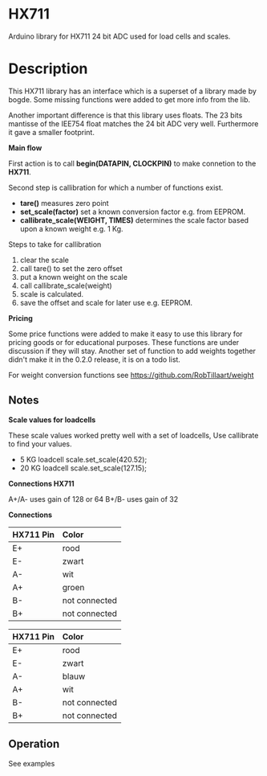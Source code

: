 # HX711

Arduino library for HX711 24 bit ADC  used for load cells and scales.

# Description

This HX711 library has an interface which is a superset of a library made by bogde.
Some missing functions were added to get more info from the lib. 

Another important difference is that this library uses floats. The 23 bits mantisse 
of the IEE754 float matches the 24 bit ADC very well. Furthermore it gave a smaller
footprint. 

**Main flow**

First action is to call **begin(DATAPIN, CLOCKPIN)** to make connetion to the **HX711**.

Second step is callibration for which a number of functions exist.
* **tare()** measures zero point
* **set_scale(factor)** set a known conversion factor e.g. from EEPROM.
* **callibrate_scale(WEIGHT, TIMES)** determines the scale factor based upon a known weight e.g. 1 Kg.

Steps to take for callibration
1. clear the scale
1. call tare() to set the zero offset
1. put a known weight on the scale 
1. call callibrate_scale(weight) 
1. scale is calculated.
1. save the offset and scale for later use e.g. EEPROM.


**Pricing**

Some price functions were added to make it easy to use this library
for pricing goods or for educational purposes. These functions are under discussion
if they will stay. Another set of function to add weights together didn't make it in 
the 0.2.0 release, it is on a todo list.

For weight conversion functions see https://github.com/RobTillaart/weight

## Notes

**Scale values for loadcells**

These scale values worked pretty well with a set of loadcells, 
Use callibrate to find your values.

* 5 KG loadcell   scale.set_scale(420.52); 
* 20 KG loadcell  scale.set_scale(127.15); 

**Connections HX711**

A+/A-  uses gain of 128 or 64
B+/B-  uses gain of 32

**Connections**

| HX711 Pin | Color |
|:----|:----|
| E+ | rood          | 
| E- | zwart         | 
| A- | wit           | 
| A+ | groen         | 
| B- | not connected | 
| B+ | not connected | 


| HX711 Pin | Color |
|:----|:----|
| E+ | rood          |
| E- | zwart         |
| A- | blauw         |
| A+ | wit           |
| B- | not connected |
| B+ | not connected |

## Operation

See examples
